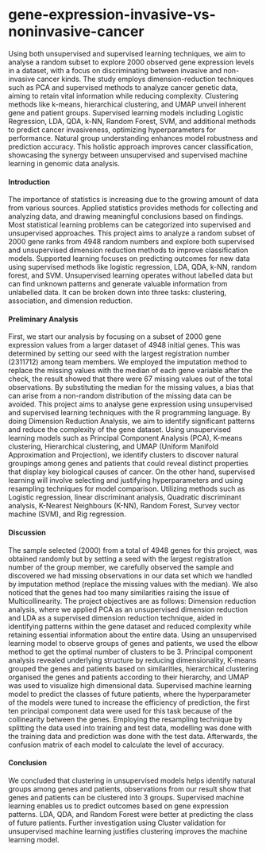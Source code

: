# gene-expression-invasive-vs-noninvasive-cancer
Using both unsupervised and supervised learning techniques, we aim to analyse a random subset to explore 2000 observed gene expression levels in a dataset, with a focus on discriminating between invasive and non-invasive cancer kinds. The study employs dimension-reduction techniques such as PCA and supervised methods to analyze cancer genetic data, aiming to retain vital information while reducing complexity. Clustering methods like k-means, hierarchical clustering, and UMAP unveil inherent gene and patient groups. Supervised learning models including Logistic Regression, LDA, QDA, k-NN, Random Forest, SVM, and additional methods to predict cancer invasiveness, optimizing hyperparameters for performance. Natural group understanding enhances model robustness and prediction accuracy. This holistic approach improves cancer classification, showcasing the synergy between unsupervised and supervised machine learning in genomic data analysis.

#### Introduction
The importance of statistics is increasing due to the growing amount of data from various sources. Applied statistics provides methods for collecting and analyzing data, and drawing meaningful conclusions based on findings. Most statistical learning problems can be categorized into supervised and unsupervised approaches. This project aims to analyze a random subset of 2000 gene ranks from 4948 random numbers and explore both supervised and unsupervised dimension reduction methods to improve classification models. Supported learning focuses on predicting outcomes for new data using supervised methods like logistic regression, LDA, QDA, k-NN, random forest, and SVM. Unsupervised learning operates without labelled data but can find unknown patterns and generate valuable information from unlabelled data. It can be broken down into three tasks: clustering, association, and dimension reduction.

#### Preliminary Analysis
First, we start our analysis by focusing on a subset of 2000 gene expression values from a larger dataset of 4948 initial genes. This was determined by setting our seed with the largest registration number (2311712) among team members. We employed the imputation method to replace the missing values with the median of each gene variable after the check, the result showed that there were 67 missing values out of the total observations. By substituting the median for the missing values, a bias that can arise from a non-random distribution of the missing data can be avoided. This project aims to analyse gene expression using unsupervised and supervised learning techniques with the R programming language. By doing Dimension Reduction Analysis, we aim to identify significant patterns and reduce the complexity of the gene dataset. Using unsupervised learning models such as Principal Component Analysis (PCA), K-means clustering, Hierarchical clustering, and UMAP (Uniform Manifold Approximation and Projection), we identify clusters to discover natural groupings among genes and patients that could reveal distinct properties that display key biological causes of cancer. On the other hand, supervised learning will involve selecting and justifying hyperparameters and using resampling techniques for model comparison. Utilizing methods such as Logistic regression, linear discriminant analysis, Quadratic discriminant analysis, K-Nearest Neighbours (K-NN), Random Forest, Survey vector machine (SVM), and Rig regression.

#### Discussion
The sample selected (2000) from a total of 4948 genes for this project, was obtained randomly but by setting a seed with the largest registration number of the group member, we carefully observed the sample and discovered we had missing observations in our data set which we handled by imputation method (replace the missing values with the median). We also noticed that the genes had too many similarities raising the issue of Multicollinearity. The project objectives are as follows:
Dimension reduction analysis, where we applied PCA as an unsupervised dimension reduction and LDA as a supervised dimension reduction technique, aided in identifying patterns within the gene dataset and reduced complexity while retaining essential information about the entire data.
Using an unsupervised learning model to observe groups of genes and patients, we used the elbow method to get the optimal number of clusters to be 3. Principal component analysis revealed underlying structure by reducing dimensionality, K-means grouped the genes and patients based on similarities, hierarchical clustering organised the genes and patients according to their hierarchy, and UMAP was used to visualize high dimensional data.
Supervised machine learning model to predict the classes of future patients, where the hyperparameter of the models were tuned to increase the efficiency of prediction, the first ten principal component data were used for this task because of the collinearity between the genes. Employing the resampling technique by splitting the data used into training and test data, modelling was done with the training data and prediction was done with the test data. Afterwards, the confusion matrix of each model to calculate the level of accuracy.

#### Conclusion
We concluded that clustering in unsupervised models helps identify natural groups among genes and patients, observations from our result show that genes and patients can be clustered into 3 groups. Supervised machine learning enables us to predict outcomes based on gene expression patterns. LDA, QDA, and Random Forest were better at predicting the class of future patients. Further investigation using Cluster validation for unsupervised machine learning justifies clustering improves the machine learning model.

